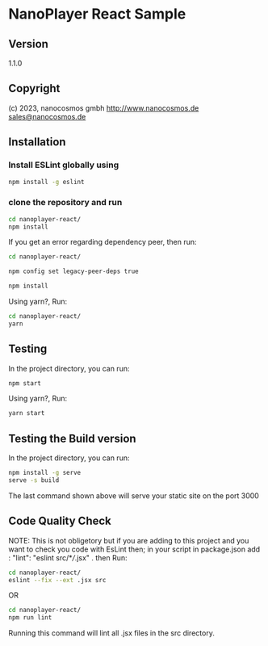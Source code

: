 # NanoPlayer React Sample

## Version

1.1.0

## Copyright

(c) 2023, nanocosmos gmbh
<http://www.nanocosmos.de>
sales@nanocosmos.de

## Installation

### Install ESLint globally using

```bash
npm install -g eslint
```

### clone the repository and run

```bash
cd nanoplayer-react/
npm install
```

If you get an error regarding dependency peer, then run:

```bash
cd nanoplayer-react/

npm config set legacy-peer-deps true

npm install
```

Using yarn?, Run:

```bash
cd nanoplayer-react/
yarn
```

## Testing

In the project directory, you can run:

```bash
npm start
```

Using yarn?, Run:

```bash
yarn start
```

## Testing the Build version

In the project directory, you can run:

```bash
npm install -g serve
serve -s build
```

The last command shown above will serve your static site on the port 3000

## Code Quality Check

NOTE: This is not obligetory but if you are adding to this project and you want to check you code with EsLint then; in your script in package.json add : "lint": "eslint src/\*_/_.jsx" . then Run:

```bash
cd nanoplayer-react/
eslint --fix --ext .jsx src
```

OR

```bash
cd nanoplayer-react/
npm run lint
```

Running this command will lint all .jsx files in the src directory.
